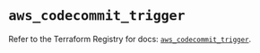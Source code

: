 # `aws_codecommit_trigger`

Refer to the Terraform Registry for docs: [`aws_codecommit_trigger`](https://registry.terraform.io/providers/hashicorp/aws/5.63.1/docs/resources/codecommit_trigger).
